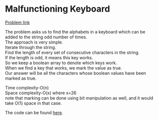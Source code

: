 # Malfunctioning Keyboard

[Problem link](https://github.com/dscnsec/DSC-NSEC-Algorithms/blob/master/2.%20String/malfunctioning_keyboard/malfunctioning_keyboard.md)

The problem asks us to find the alphabets in a keyboard which can be added to the string odd number of times.<br>
The approach is very simple.<br>
Iterate through the string.<br>
Find the length of every set of consecutive characters in the string.<br>
If the length is odd, it means this key works.<br>
So we keep a boolean array to denote which keys work.<br>
When we find a key that works, we mark the value as true.<br>
Our answer will be all the characters whose boolean values have been marked as true.<br>

Time complexity-O(n)<br>
Space complexity-O(x) where x=26<br>
note that marking can be done using bit manipulation as well, and it would take O(1) space in that case.<br>

The code can be found [here](https://github.com/dscnsec/DSC-NSEC-Algorithms/blob/master/2.%20String/malfunctioning_keyboard/malfunctioning_keyboard_merlin.cpp).

